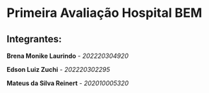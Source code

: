 # Primeira Avaliação Hospital BEM

## Integrantes:

**Brena Monike Laurindo** - *202220304920*

**Edson Luiz Zuchi** - *202220302295*

**Mateus da Silva Reinert** - *202010005320*